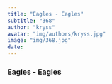 ```yaml
---
title: "Eagles - Eagles"
subtitle: "368"
author: "kryss"
avatar: "img/authors/kryss.jpg"
image: "img/368.jpg"
date:
---
```


### Eagles - Eagles
